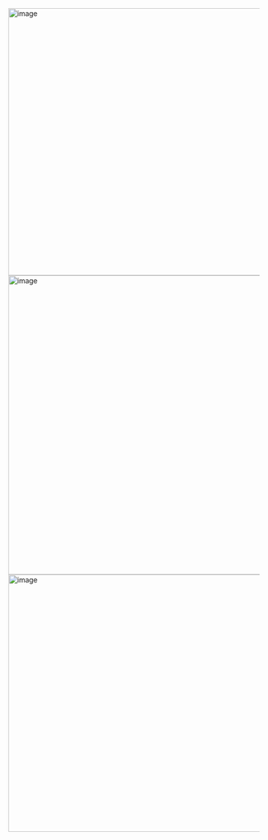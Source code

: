 <img width="1288" height="536" alt="image" src="https://github.com/user-attachments/assets/fd9ab904-5952-4860-a5e5-92716c52d871" />

<img width="1344" height="600" alt="image" src="https://github.com/user-attachments/assets/f8bd9261-f690-4122-9db6-eade86912cfc" />

<img width="1276" height="516" alt="image" src="https://github.com/user-attachments/assets/d670c568-5ceb-404d-ae1e-9234da86ad67" />
